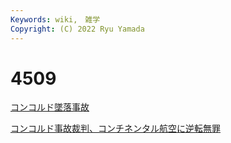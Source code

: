 ```yaml
---
Keywords: wiki,　雑学
Copyright: (C) 2022 Ryu Yamada
---
```



# 4509
[コンコルド墜落事故](https://ja.wikipedia.org/wiki/%E3%82%B3%E3%83%B3%E3%82%B3%E3%83%AB%E3%83%89%E5%A2%9C%E8%90%BD%E4%BA%8B%E6%95%85)

[コンコルド事故裁判、コンチネンタル航空に逆転無罪](https://www.afpbb.com/articles/-/2914374)
